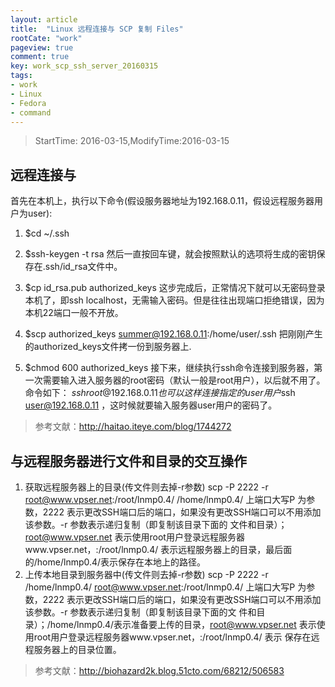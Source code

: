 ```yaml
---
layout: article
title:  "Linux 远程连接与 SCP 复制 Files"
rootCate: "work"
pageview: true
comment: true
key: work_scp_ssh_server_20160315
tags:
- work
- Linux
- Fedora
- command
---
```


> StartTime: 2016-03-15,ModifyTime:2016-03-15

<!---more--->

## 远程连接与
首先在本机上，执行以下命令(假设服务器地址为192.168.0.11，假设远程服务器用户为user):

1. $cd ~/.ssh

2. $ssh-keygen   -t   rsa
      然后一直按回车键，就会按照默认的选项将生成的密钥保存在.ssh/id_rsa文件中。

3. $cp id_rsa.pub authorized_keys
      这步完成后，正常情况下就可以无密码登录本机了，即ssh localhost，无需输入密码。但是往往出现端口拒绝错误，因为本机22端口一般不开放。

4. $scp authorized_keys summer@192.168.0.11:/home/user/.ssh
      把刚刚产生的authorized_keys文件拷一份到服务器上.　　

5. $chmod 600 authorized_keys
      接下来，继续执行ssh命令连接到服务器，第一次需要输入进入服务器的root密码（默认一般是root用户），以后就不用了。命令如下：
      $ssh root@192.168.0.11
      也可以这样连接指定的user用户$ssh user@192.168.0.11 ，这时候就要输入服务器user用户的密码了。
> 参考文献：http://haitao.iteye.com/blog/1744272

## 与远程服务器进行文件和目录的交互操作
1.   获取远程服务器上的目录(传文件则去掉-r参数)
scp -P 2222 -r root@www.vpser.net:/root/lnmp0.4/ /home/lnmp0.4/
    上端口大写P 为参数，2222 表示更改SSH端口后的端口，如果没有更改SSH端口可以不用添加该参数。-r 参数表示递归复制（即复制该目录下面的       文件和目录）；root@www.vpser.net 表示使用root用户登录远程服务器www.vpser.net，:/root/lnmp0.4/ 表示远程服务器上的目录，最后面                     的/home/lnmp0.4/表示保存在本地上的路径。
2.  上传本地目录到服务器中(传文件则去掉-r参数)
   scp -P 2222 -r /home/lnmp0.4/ root@www.vpser.net:/root/lnmp0.4/
  上端口大写P 为参数，2222 表示更改SSH端口后的端口，如果没有更改SSH端口可以不用添加该参数。-r 参数表示递归复制（即复制该目录下面的文    件和目录）；/home/lnmp0.4/表示准备要上传的目录，root@www.vpser.net 表示使用root用户登录远程服务器www.vpser.net，:/root/lnmp0.4/ 表示      保存在远程服务器上的目录位置。
> 参考文献：http://biohazard2k.blog.51cto.com/68212/506583
